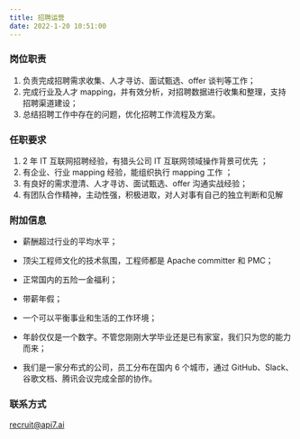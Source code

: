 ```yaml
---
title: 招聘运营
date: 2022-1-20 10:51:00
---
```


### 岗位职责

1. 负责完成招聘需求收集、人才寻访、面试甄选、offer 谈判等工作；
2. 完成行业及人才 mapping，并有效分析，对招聘数据进行收集和整理，支持招聘渠道建设；
3. 总结招聘工作中存在的问题，优化招聘工作流程及方案。

### 任职要求

1. 2 年 IT 互联网招聘经验，有猎头公司 IT 互联网领域操作背景可优先 ；
2. 有企业、行业 mapping 经验，能组织执行 mapping 工作 ；
3. 有良好的需求澄清、人才寻访、面试甄选、offer 沟通实战经验；
4. 有团队合作精神，主动性强，积极进取，对人对事有自己的独立判断和见解

### 附加信息

- 薪酬超过行业的平均水平；

- 顶尖工程师文化的技术氛围，工程师都是 Apache committer 和 PMC；

- 正常国内的五险一金福利；

- 带薪年假；

- 一个可以平衡事业和生活的工作环境；

- 年龄仅仅是一个数字。不管您刚刚大学毕业还是已有家室，我们只为您的能力而来；

- 我们是一家分布式的公司，员工分布在国内 6 个城市，通过 GitHub、Slack、谷歌文档、腾讯会议完成全部的协作。

### 联系方式

[recruit@api7.ai](mailto:recruit@api7.ai)
